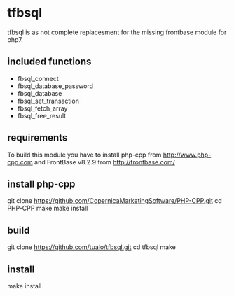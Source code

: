 # tfbsql

tfbsql is as not complete replacesment for the missing frontbase module for php7.

## included functions

  * fbsql_connect
  * fbsql_database_password
  * fbsql_database
  * fbsql_set_transaction
  * fbsql_fetch_array
  * fbsql_free_result

## requirements

  To build this module you have to install php-cpp from http://www.php-cpp.com
  and FrontBase v8.2.9 from http://frontbase.com/

## install php-cpp

  git clone https://github.com/CopernicaMarketingSoftware/PHP-CPP.git
  cd PHP-CPP
  make
  make install


## build


  git clone https://github.com/tualo/tfbsql.git
  cd tfbsql
  make

## install

  make install
